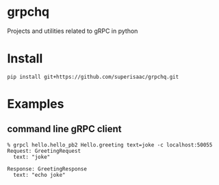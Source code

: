 # grpchq
Projects and utilities related to gRPC in python

# Install
```shell
pip install git+https://github.com/superisaac/grpchq.git
```

# Examples
## command line gRPC client
```shell
% grpcl hello.hello_pb2 Hello.greeting text=joke -c localhost:50055
Request: GreetingRequest
  text: "joke"

Response: GreetingResponse
  text: "echo joke"
```
